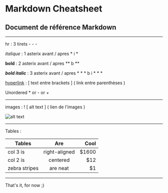 # Markdown Cheatsheet

## Document de référence Markdown

---

hr : 3 tirets - - - 

*italique* : 1 asterix avant / apres * i *

**bold** : 2 asterix avant / apres ** b **

***bold italic*** : 3 asterix avant / apres * * * b i * * *

[hyperlink](https://fr.wikipedia.org/wiki/Markdown) : [ text entre brackets ]  ( link entre parenthèses )

Unordered  *  or -  or +

---

images :  ! [ alt text ] ( lien de l'images )



![alt text](https://markdown-here.com/img/icon256.png)



---

Tables : 


| Tables        |      Are      |  Cool |
| ------------- | :-----------: | ----: |
| col 3 is      | right-aligned | $1600 |
| col 2 is      |   centered    |   $12 |
| zebra stripes |   are neat    |    $1 |

---

That's it, for now ;) 

<!--stackedit_data:
eyJoaXN0b3J5IjpbNDU2OTY3MjcxXX0=
-->